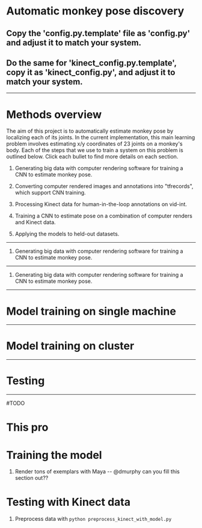 # Automatic monkey pose discovery

## Copy the 'config.py.template' file as 'config.py' and adjust it to match your system.
## Do the same for 'kinect_config.py.template', copy it as 'kinect_config.py', and adjust it to match your system.

---
# Methods overview

The aim of this project is to automatically estimate monkey pose by localizing each of its joints. In the current implementation, this main learning problem involves estimating x/y coordinates of 23 joints on a monkey's body. Each of the steps that we use to train a system on this problem is outlined below. Click each bullet to find more details on each section.

1. Generating big data with computer rendering software for training a CNN to estimate monkey pose.

2. Converting computer rendered images and annotations into "tfrecords", which support CNN training.

3. Processing Kinect data for human-in-the-loop annotations on vid-int.

4. Training a CNN to estimate pose on a combination of computer renders and Kinect data.

5. Applying the models to held-out datasets.

---
1. Generating big data with computer rendering software for training a CNN to estimate monkey pose.


---
1. Generating big data with computer rendering software for training a CNN to estimate monkey pose.


---
# Model training on single machine


---
# Model training on cluster

---
# Testing 

---
#TODO


# This pro


# Training the model

1. Render tons of exemplars with Maya -- @dmurphy can you fill this section out??



# Testing with Kinect data
1. Preprocess data with `python preprocess_kinect_with_model.py`



